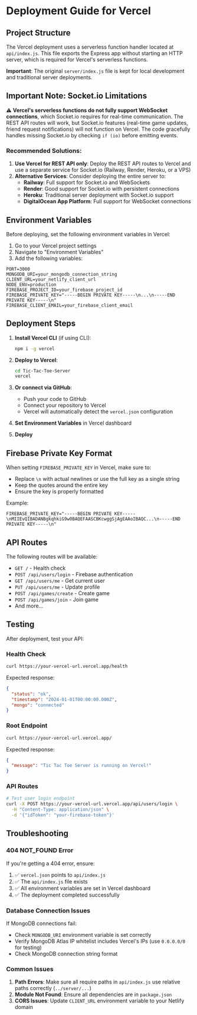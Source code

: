 # Deployment Guide for Vercel

## Project Structure

The Vercel deployment uses a serverless function handler located at `api/index.js`. This file exports the Express app without starting an HTTP server, which is required for Vercel's serverless functions.

**Important**: The original `server/index.js` file is kept for local development and traditional server deployments.

## Important Note: Socket.io Limitations

⚠️ **Vercel's serverless functions do not fully support WebSocket connections**, which Socket.io requires for real-time communication. The REST API routes will work, but Socket.io features (real-time game updates, friend request notifications) will not function on Vercel. The code gracefully handles missing Socket.io by checking `if (io)` before emitting events.

### Recommended Solutions:

1. **Use Vercel for REST API only**: Deploy the REST API routes to Vercel and use a separate service for Socket.io (Railway, Render, Heroku, or a VPS)
2. **Alternative Services**: Consider deploying the entire server to:
   - **Railway**: Full support for Socket.io and WebSockets
   - **Render**: Good support for Socket.io with persistent connections
   - **Heroku**: Traditional server deployment with Socket.io support
   - **DigitalOcean App Platform**: Full support for WebSocket connections

## Environment Variables

Before deploying, set the following environment variables in Vercel:

1. Go to your Vercel project settings
2. Navigate to "Environment Variables"
3. Add the following variables:

```
PORT=3000
MONGODB_URI=your_mongodb_connection_string
CLIENT_URL=your_netlify_client_url
NODE_ENV=production
FIREBASE_PROJECT_ID=your_firebase_project_id
FIREBASE_PRIVATE_KEY="-----BEGIN PRIVATE KEY-----\n...\n-----END PRIVATE KEY-----\n"
FIREBASE_CLIENT_EMAIL=your_firebase_client_email
```

## Deployment Steps

1. **Install Vercel CLI** (if using CLI):
   ```bash
   npm i -g vercel
   ```

2. **Deploy to Vercel**:
   ```bash
   cd Tic-Tac-Toe-Server
   vercel
   ```

3. **Or connect via GitHub**:
   - Push your code to GitHub
   - Connect your repository to Vercel
   - Vercel will automatically detect the `vercel.json` configuration

4. **Set Environment Variables** in Vercel dashboard

5. **Deploy**

## Firebase Private Key Format

When setting `FIREBASE_PRIVATE_KEY` in Vercel, make sure to:
- Replace `\n` with actual newlines or use the full key as a single string
- Keep the quotes around the entire key
- Ensure the key is properly formatted

Example:
```
FIREBASE_PRIVATE_KEY="-----BEGIN PRIVATE KEY-----\nMIIEvQIBADANBgkqhkiG9w0BAQEFAASCBKcwggSjAgEAAoIBAQC...\n-----END PRIVATE KEY-----\n"
```

## API Routes

The following routes will be available:
- `GET /` - Health check
- `POST /api/users/login` - Firebase authentication
- `GET /api/users/me` - Get current user
- `PUT /api/users/me` - Update profile
- `POST /api/games/create` - Create game
- `POST /api/games/join` - Join game
- And more...

## Testing

After deployment, test your API:

### Health Check
```bash
curl https://your-vercel-url.vercel.app/health
```

Expected response:
```json
{
  "status": "ok",
  "timestamp": "2024-01-01T00:00:00.000Z",
  "mongo": "connected"
}
```

### Root Endpoint
```bash
curl https://your-vercel-url.vercel.app/
```

Expected response:
```json
{
  "message": "Tic Tac Toe Server is running on Vercel!"
}
```

### API Routes
```bash
# Test user login endpoint
curl -X POST https://your-vercel-url.vercel.app/api/users/login \
  -H "Content-Type: application/json" \
  -d '{"idToken": "your-firebase-token"}'
```

## Troubleshooting

### 404 NOT_FOUND Error

If you're getting a 404 error, ensure:
1. ✅ `vercel.json` points to `api/index.js`
2. ✅ The `api/index.js` file exists
3. ✅ All environment variables are set in Vercel dashboard
4. ✅ The deployment completed successfully

### Database Connection Issues

If MongoDB connections fail:
- Check `MONGODB_URI` environment variable is set correctly
- Verify MongoDB Atlas IP whitelist includes Vercel's IPs (use `0.0.0.0/0` for testing)
- Check MongoDB connection string format

### Common Issues

1. **Path Errors**: Make sure all require paths in `api/index.js` use relative paths correctly (`../server/...`)
2. **Module Not Found**: Ensure all dependencies are in `package.json`
3. **CORS Issues**: Update `CLIENT_URL` environment variable to your Netlify domain

